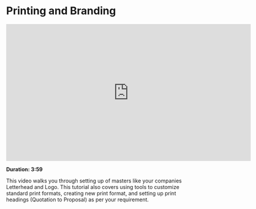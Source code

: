 # Printing and Branding

<iframe width="660" height="371" src="https://www.youtube.com/embed/cKZHcx1znMc" frameborder="0" allowfullscreen></iframe>

**Duration: 3:59**

This video walks you through setting up of masters like your companies Letterhead and Logo.
This tutorial also covers using tools to customize standard print formats, creating new print
format, and setting up print headings (Quotation to Proposal) as per your requirement.
